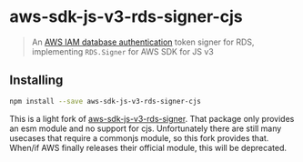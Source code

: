 # aws-sdk-js-v3-rds-signer-cjs

> An [AWS IAM database authentication](https://docs.aws.amazon.com/AmazonRDS/latest/UserGuide/UsingWithRDS.IAMDBAuth.html) token signer for RDS, implementing `RDS.Signer` for AWS SDK for JS v3

## Installing

```sh
npm install --save aws-sdk-js-v3-rds-signer-cjs
```

This is a light fork of [aws-sdk-js-v3-rds-signer](https://www.npmjs.com/package/aws-sdk-js-v3-rds-signer). That package only provides an esm module and no support for cjs. Unfortunately there are still many usecases that require a commonjs module, so this fork provides that. When/if AWS finally releases their official module, this will be deprecated.
